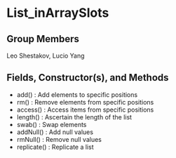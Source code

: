 # List_inArraySlots
## Group Members
Leo Shestakov, Lucio Yang
## Fields, Constructor(s), and Methods
- add() : Add elements to specific positions
- rm() : Remove elements from specific positions
- access() : Access items from specific positions
- length() : Ascertain the length of the list
- swab() : Swap elements
- addNull() : Add null values
- rmNull() : Remove null values
- replicate() : Replicate a list
